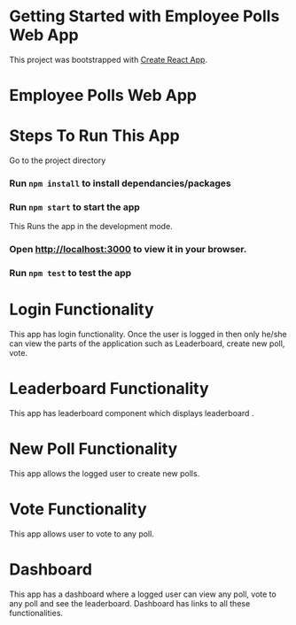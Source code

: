 # Getting Started with Employee Polls Web App

This project was bootstrapped with [Create React App](https://github.com/facebook/create-react-app).

# Employee Polls Web App

# Steps To Run This App

Go to the project directory

### Run `npm install` to install dependancies/packages

### Run `npm start` to start the app

This Runs the app in the development mode.

### Open [http://localhost:3000](http://localhost:3000) to view it in your browser.

### Run `npm test` to test the app

# Login Functionality

This app has login functionality. Once the user is logged in then only he/she can view the parts of the application such as Leaderboard, create new poll, vote.

# Leaderboard Functionality

This app has leaderboard component which displays leaderboard .

# New Poll Functionality

This app allows the logged user to create new polls.

# Vote Functionality

This app allows user to vote to any poll.

# Dashboard

This app has a dashboard where a logged user can view any poll, vote to any poll and see the leaderboard. Dashboard has links to all these functionalities.
